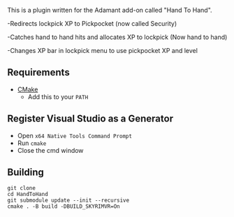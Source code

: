 This is a plugin written for the Adamant add-on called "Hand To Hand".
 
-Redirects lockpick XP to Pickpocket (now called Security)

-Catches hand to hand hits and allocates XP to lockpick (Now hand to hand)

-Changes XP bar in lockpick menu to use pickpocket XP and level

## Requirements
* [CMake](https://cmake.org/)
	* Add this to your `PATH`
	
## Register Visual Studio as a Generator
* Open `x64 Native Tools Command Prompt`
* Run `cmake`
* Close the cmd window

## Building
```
git clone 
cd HandToHand
git submodule update --init --recursive
cmake . -B build -DBUILD_SKYRIMVR=On
```

